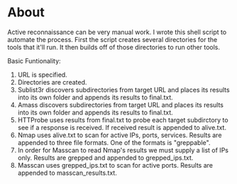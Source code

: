 # About

Active reconnaissance can be very manual work. I wrote this shell script to automate the process.
First the script creates several directories for the tools that it'll run.
It then builds off of those directories to run other tools.

Basic Funtionality:
1. URL is specified.
2. Directories are created.
3. Sublist3r discovers subdirectories from target URL and places its results into its own folder and appends its results to final.txt.
4. Amass discovers subdirectories from target URL and places its results into its own folder and appends its results to final.txt.
5. HTTProbe uses results from final.txt to probe each target subdirctory to see if a response is received. If received result is appended to alive.txt.
6. Nmap uses alive.txt to scan for active IPs, ports, services. Results are appended to three file formats. One of the formats is "greppable".
7. In order for Masscan to read Nmap's results we must supply a list of IPs only. Results are grepped and appended to grepped_ips.txt.
8. Masscan uses grepped_ips.txt to scan for active ports. Results are appended to masscan_results.txt.
